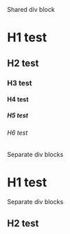 <div>
Shared div block<br>
<h1>H1 test</h1>
<h2>H2 test</h2>
 <h3>H3 test</h3>
 <h4>H4 test</h4>
 <h5>H5 test</h5>
 <h6>H6 test</h6>
</div>
<div>
 Separate div blocks<br>
<h1>H1 test</h1>
</div>
<div>
 Separate div blocks<br>
<h2>H2 test</h2>
</div>
